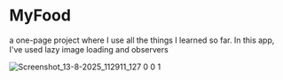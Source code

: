 # MyFood
 a one-page project where I use all the things I learned so far.
 In this app, I've used lazy image loading and observers

![Screenshot_13-8-2025_112911_127 0 0 1](https://github.com/user-attachments/assets/d6dcce86-17e0-40a4-a39d-c456876e1e2b)

